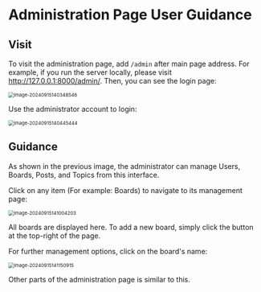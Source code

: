 # Administration Page User Guidance

## Visit

To visit the administration page, add `/admin` after main page address. For example, if you run the server locally, please visit http://127.0.0.1:8000/admin/. Then, you can see the login page:

<img src="/administration.assets/image-20240915140348546.png" alt="image-20240915140348546" style="zoom:67%;" />

Use the administrator account to login:

<img src="/administration.assets/image-20240915140445444.png" alt="image-20240915140445444" style="zoom:67%;" />

## Guidance

As shown in the previous image, the administrator can manage Users, Boards, Posts, and Topics from this interface.

Click on any item (For example: Boards) to navigate to its management page:

<img src="/administration.assets/image-20240915141004203.png" alt="image-20240915141004203" style="zoom:67%;" />

All boards are displayed here. To add a new board, simply click the button at the top-right of the page.

For further management options, click on the board's name:

<img src="/administration.assets/image-20240915141150915.png" alt="image-20240915141150915" style="zoom:67%;" />

Other parts of the administration page is similar to this.